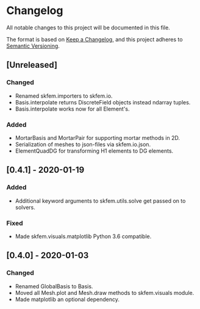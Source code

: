 # Changelog
All notable changes to this project will be documented in this file.

The format is based on [Keep a Changelog](https://keepachangelog.com/en/1.0.0/),
and this project adheres to [Semantic Versioning](https://semver.org/spec/v2.0.0.html).

## [Unreleased]

### Changed
- Renamed skfem.importers to skfem.io.
- Basis.interpolate returns DiscreteField objects instead ndarray tuples.
- Basis.interpolate works now for all Element's.

### Added
- MortarBasis and MortarPair for supporting mortar methods in 2D.
- Serialization of meshes to json-files via skfem.io.json.
- ElementQuadDG for transforming H1 elements to DG elements.

## [0.4.1] - 2020-01-19

### Added
- Additional keyword arguments to skfem.utils.solve get passed on to solvers.

### Fixed
- Made skfem.visuals.matplotlib Python 3.6 compatible.

## [0.4.0] - 2020-01-03

### Changed
- Renamed GlobalBasis to Basis.
- Moved all Mesh.plot and Mesh.draw methods to skfem.visuals module.
- Made matplotlib an optional dependency.

